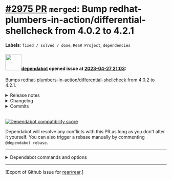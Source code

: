 [\#2975 PR](https://github.com/rear/rear/pull/2975) `merged`: Bump redhat-plumbers-in-action/differential-shellcheck from 4.0.2 to 4.2.1
========================================================================================================================================

**Labels**: `fixed / solved / done`, `ReaR Project`, `dependencies`

#### <img src="https://avatars.githubusercontent.com/in/29110?v=4" width="50">[dependabot](https://github.com/apps/dependabot) opened issue at [2023-04-27 21:03](https://github.com/rear/rear/pull/2975):

Bumps
[redhat-plumbers-in-action/differential-shellcheck](https://github.com/redhat-plumbers-in-action/differential-shellcheck)
from 4.0.2 to 4.2.1.

<details>
<summary>Release notes</summary>
<p><em>Sourced from <a href="https://github.com/redhat-plumbers-in-action/differential-shellcheck/releases">redhat-plumbers-in-action/differential-shellcheck's releases</a>.</em></p>
<blockquote>
<h2>v4.2.1</h2>
<h1>What's Changed</h1>
<h2>Bug Fixes</h2>
<ul>
<li>Handle multiple include/exclude paths with newlines :earth_africa:  (<a href="https://redirect.github.com/redhat-plumbers-in-action/differential-shellcheck/issues/236">#236</a>) <a href="https://github.com/jamacku"><code>@​jamacku</code></a></li>
</ul>
<h2>Dependency Updates</h2>
<ul>
<li>build(deps): bump github/codeql-action from 2.2.7 to 2.2.11 (<a href="https://redirect.github.com/redhat-plumbers-in-action/differential-shellcheck/issues/235">#235</a>) <a href="https://github.com/dependabot"><code>@​dependabot</code></a></li>
</ul>
<p><strong>Full Changelog</strong>: <a href="https://github.com/redhat-plumbers-in-action/differential-shellcheck/compare/v4.2.0...v4.2.1">https://github.com/redhat-plumbers-in-action/differential-shellcheck/compare/v4.2.0...v4.2.1</a></p>
<h2>v4.2.0</h2>
<h1>What's Changed</h1>
<h2>New</h2>
<ul>
<li>Add an option to exclude and include specific paths before scanning :raccoon:  (<a href="https://redirect.github.com/redhat-plumbers-in-action/differential-shellcheck/issues/232">#232</a>) <a href="https://github.com/jamacku"><code>@​jamacku</code></a> <a href="https://github.com/kdudka"><code>@​kdudka</code></a></li>
</ul>
<h2>Dependency Updates</h2>
<ul>
<li>build(deps): bump actions/checkout from 3.4.0 to 3.5.0 (<a href="https://redirect.github.com/redhat-plumbers-in-action/differential-shellcheck/issues/227">#227</a>) <a href="https://github.com/dependabot"><code>@​dependabot</code></a></li>
<li>build(deps): bump ossf/scorecard-action from 2.1.2 to 2.1.3 (<a href="https://redirect.github.com/redhat-plumbers-in-action/differential-shellcheck/issues/228">#228</a>) <a href="https://github.com/dependabot"><code>@​dependabot</code></a></li>
<li>build(deps): bump test/test_helper/bats-file from <code>cc3fb8c</code> to <code>805ffb7</code> (<a href="https://redirect.github.com/redhat-plumbers-in-action/differential-shellcheck/issues/229">#229</a>) <a href="https://github.com/dependabot"><code>@​dependabot</code></a></li>
</ul>
<p><strong>Full Changelog</strong>: <a href="https://github.com/redhat-plumbers-in-action/differential-shellcheck/compare/v4.1.1...v4.2.0">https://github.com/redhat-plumbers-in-action/differential-shellcheck/compare/v4.1.1...v4.2.0</a></p>
<h2>v4.1.1</h2>
<h1>What's Changed</h1>
<ul>
<li>Version Bump :baby_chick:</li>
</ul>
<p><strong>Full Changelog</strong>: <a href="https://github.com/redhat-plumbers-in-action/differential-shellcheck/compare/v4.1.0...v4.1.1">https://github.com/redhat-plumbers-in-action/differential-shellcheck/compare/v4.1.0...v4.1.1</a></p>
<h2>v4.1.0</h2>
<h1>What's Changed</h1>
<h2>New</h2>
<ul>
<li>Utilize DEBUG to run <code>grep</code> without <code>--silent</code> option :speak_no_evil:  (<a href="https://redirect.github.com/redhat-plumbers-in-action/differential-shellcheck/issues/221">#221</a>) <a href="https://github.com/jamacku"><code>@​jamacku</code></a></li>
</ul>
<h2>Bug Fixes</h2>
<ul>
<li>grep: do not escape <code>#</code> and <code>!</code> in patterns :green_apple:  (<a href="https://redirect.github.com/redhat-plumbers-in-action/differential-shellcheck/issues/220">#220</a>) <a href="https://github.com/jamacku"><code>@​jamacku</code></a></li>
</ul>
<h2>Maintenance</h2>
<ul>
<li>Update csutils (csdiff) to 3.0.0 :diamond_shape_with_a_dot_inside:  (<a href="https://redirect.github.com/redhat-plumbers-in-action/differential-shellcheck/issues/223">#223</a>) <a href="https://github.com/jamacku"><code>@​jamacku</code></a></li>
</ul>
<!-- raw HTML omitted -->
</blockquote>
<p>... (truncated)</p>
</details>
<details>
<summary>Changelog</summary>
<p><em>Sourced from <a href="https://github.com/redhat-plumbers-in-action/differential-shellcheck/blob/main/docs/CHANGELOG.md">redhat-plumbers-in-action/differential-shellcheck's changelog</a>.</em></p>
<blockquote>
<h1>Changelog</h1>
<h2>v4.2.1</h2>
<ul>
<li>Handle multiple include/exclude paths with newlines</li>
</ul>
<h2>v4.2.0</h2>
<ul>
<li>New option <code>exclude-path</code>. Allows to specify list of paths excluded from ShellCheck scanning. It supports globbing and brace expansion. e.g. <code>test/{test1,test2}/**</code></li>
<li>New option <code>include-path</code>. Similar to <code>exclude-path</code>, it allows specifying the list of paths that will be included into scanning. No further checks are performed.
It supports globbing and brace expansion. e.g. <code>fixture/**.fixture</code></li>
</ul>
<h2>v4.1.0</h2>
<ul>
<li><code>grep</code> - do not escape <code>#</code> and <code>!</code> in patterns</li>
<li>Utilize <code>DEBUG</code> to run <code>grep</code> without <code>--silent</code> option</li>
<li>Update <code>csutils</code> (<code>csdiff</code>) to 3.0.0</li>
</ul>
<h2>v4.0.2</h2>
<ul>
<li>Correctly handle character escaping in filenames (e.g. <code>␣</code> and <code>&amp;</code>)</li>
<li>Improve documentation and more tests</li>
</ul>
<h2>v4.0.0</h2>
<ul>
<li>
<p>Tag <code>latest</code> is no longer available. Use major tags instead (e.g. <code>v3</code> or <code>v4</code>).</p>
</li>
<li>
<p>Action can be triggered using GitHub <code>push</code> event</p>
<pre lang="yaml"><code>on:
  push:
<p>jobs:
lint:
runs-on: ubuntu-latest</p>
<pre><code>steps:
  - uses: actions/checkout@v3
    with:
      fetch-depth: 0

-   uses: redhat-plumbers-in-action/differential-shellcheck@v4  
    id: ShellCheck  
    with:  
    token: ${{ secrets.GITHUB\_TOKEN }}  
    </code></pre>

<p></code></pre></p>
<blockquote>
<p><strong>Note</strong>: When using <code>--force</code> action doesn't work properly when triggered on <code>push</code> events</p>
</blockquote>
</li>
<li>
<p>Action now perform full scans on <code>push</code> event by default and on <code>manual</code> trigger when requested</p>
</li>
</ul>
<!-- raw HTML omitted -->
</blockquote>
<p>... (truncated)</p>
</details>
<details>
<summary>Commits</summary>
<ul>
<li><a href="https://github.com/redhat-plumbers-in-action/differential-shellcheck/commit/87b655ab4f0356d441e31da1a24dc0ec085beb13"><code>87b655a</code></a> v4.2.1</li>
<li><a href="https://github.com/redhat-plumbers-in-action/differential-shellcheck/commit/224f422b46d7d7431ff9baf1c7a96f8690bd32dc"><code>224f422</code></a> fix: handle multiple include/exclude paths with newlines</li>
<li><a href="https://github.com/redhat-plumbers-in-action/differential-shellcheck/commit/fcc8ee65a02c27710a121567f0606044dc34943f"><code>fcc8ee6</code></a> build(deps): bump github/codeql-action from 2.2.7 to 2.2.11</li>
<li><a href="https://github.com/redhat-plumbers-in-action/differential-shellcheck/commit/6a6ac895ab3ecd8e268db54cbd55fa7705a4669d"><code>6a6ac89</code></a> v4.2.0</li>
<li><a href="https://github.com/redhat-plumbers-in-action/differential-shellcheck/commit/af7a517d41933c8d0ccbafd6bcb2f4446a1ff4dd"><code>af7a517</code></a> feat: add <code>include-path</code> option</li>
<li><a href="https://github.com/redhat-plumbers-in-action/differential-shellcheck/commit/13aa7da0165aaefb7be252c777726e969f136f98"><code>13aa7da</code></a> feat: add <code>exclude-path</code> option</li>
<li><a href="https://github.com/redhat-plumbers-in-action/differential-shellcheck/commit/b13b453481cc2bb219f8fad11b585734b39715f7"><code>b13b453</code></a> Revert &quot;ci: use <code>github/codeql-action/upload-sarif</code>&quot;</li>
<li><a href="https://github.com/redhat-plumbers-in-action/differential-shellcheck/commit/85986d282dbaa425473b9fa52e02bcc37d4256cc"><code>85986d2</code></a> Revert &quot;doc: suggest <code>github/codeql-action/upload-sarif</code> as default way how t...</li>
<li><a href="https://github.com/redhat-plumbers-in-action/differential-shellcheck/commit/9f6e4ec2be9e806f02cf880e1f51d12f7dd34a8a"><code>9f6e4ec</code></a> build(deps): bump actions/checkout from 3.4.0 to 3.5.0</li>
<li><a href="https://github.com/redhat-plumbers-in-action/differential-shellcheck/commit/b92bc582fbc45d77a84287ef1c41c7524c9fa256"><code>b92bc58</code></a> build(deps): bump ossf/scorecard-action from 2.1.2 to 2.1.3</li>
<li>Additional commits viewable in <a href="https://github.com/redhat-plumbers-in-action/differential-shellcheck/compare/d24099b9f39ddee81dea31eb0e135e0a623cb2b8...87b655ab4f0356d441e31da1a24dc0ec085beb13">compare view</a></li>
</ul>
</details>
<br />

[![Dependabot compatibility
score](https://dependabot-badges.githubapp.com/badges/compatibility_score?dependency-name=redhat-plumbers-in-action/differential-shellcheck&package-manager=github_actions&previous-version=4.0.2&new-version=4.2.1)](https://docs.github.com/en/github/managing-security-vulnerabilities/about-dependabot-security-updates#about-compatibility-scores)

Dependabot will resolve any conflicts with this PR as long as you don't
alter it yourself. You can also trigger a rebase manually by commenting
`@dependabot rebase`.

------------------------------------------------------------------------

<details>
<summary>Dependabot commands and options</summary>
<br />

You can trigger Dependabot actions by commenting on this PR:

-   `@dependabot rebase` will rebase this PR
-   `@dependabot recreate` will recreate this PR, overwriting any edits
    that have been made to it
-   `@dependabot merge` will merge this PR after your CI passes on it
-   `@dependabot squash and merge` will squash and merge this PR after
    your CI passes on it
-   `@dependabot cancel merge` will cancel a previously requested merge
    and block automerging
-   `@dependabot reopen` will reopen this PR if it is closed
-   `@dependabot close` will close this PR and stop Dependabot
    recreating it. You can achieve the same result by closing it
    manually
-   `@dependabot ignore this major version` will close this PR and stop
    Dependabot creating any more for this major version (unless you
    reopen the PR or upgrade to it yourself)
-   `@dependabot ignore this minor version` will close this PR and stop
    Dependabot creating any more for this minor version (unless you
    reopen the PR or upgrade to it yourself)
-   `@dependabot ignore this dependency` will close this PR and stop
    Dependabot creating any more for this dependency (unless you reopen
    the PR or upgrade to it yourself)

</details>

------------------------------------------------------------------------

\[Export of Github issue for
[rear/rear](https://github.com/rear/rear).\]
